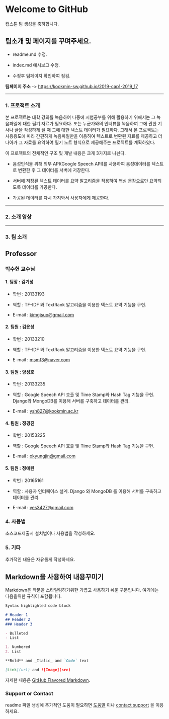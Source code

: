 # Welcome to GitHub

캡스톤 팀 생성을 축하합니다.

## 팀소개 및 페이지를 꾸며주세요.

- readme.md 수정.

- index.md 예시보고 수정.

- 수정후 팀페이지 확인하여 점검.

**팀페이지 주소** -> https://kookmin-sw.github.io/2019-cap1-2019_17


---------------------------------------

### 1. 프로잭트 소개


본 프로젝트는 대학 강의를 녹음하여 나중에 시험공부를 위해 활용하기 위해서는 그 녹음파일에 대한 필기 자료가 필요하다. 또는 누군가와의 인터뷰를 녹음하여 그에 관한 기사나 글을 작성하게 될 때 그에 대한 텍스트 데이터가 필요하다. 그래서 본 프로젝트는 사용용도에 따라 간편하게 녹음파일만을 이용하여 텍스트로 변환된 자료를 제공하고 더 나아가 그 자료를 요약하여 필기 노트 형식으로 제공해주는 프로젝트를 계획하였다.

이 프로젝트의 전체적인 구조 및 개발 내용은 크게 3가지로 나뉜다.

-  음성인식을 위해 외부 API(Google Speech API)를 사용하여 음성데이터를 텍스트로 변환한 후 그 데이터를 서버에 저장한다.

-  서버에 저장된 텍스트 데이터를 요약 알고리즘을 적용하여 핵심 문장으로만 요약되도록 데이터를 가공한다.

-  가공된 데이터를 다시 가져와서 사용자에게 제공한다.


---------------------------------------

### 2. 소개 영상


---------------------------------------

### 3. 팀 소개


## Professor

### **박수현 교수님**


#### 1. 팀장 : 김기성

- 학번 : 20133193

- 역할 : TF-IDF 와 TextRank 알고리즘을 이용한 텍스트 요약 기능을 구현.

- E-mail : kimgisuo@gmail.com


#### 2. 팀원 : 김윤성

- 학번 : 20133210

- 역할 : TF-IDF 와 TextRank 알고리즘을 이용한 텍스트 요약 기능을 구현.

- E-mail : msmf3@naver.com


#### 3. 팀원 : 양성호

- 학번 : 20133235

- 역할 : Google Speech API 호출 및 Time Stamp와 Hash Tag 기능을 구현. Django와 MongoDB를 이용해 서버를 구축하고 데이터를 관리.

- E-mail : ysh827@kookmin.ac.kr 


#### 4. 팀원 : 정경진

- 학번 : 20153225

- 역할 : Google Speech API 호출 및 Time Stamp와 Hash Tag 기능을 구현.

- E-mail : okyungjin@gmail.com


#### 5. 팀원 : 정예원

- 학번 : 20165161

- 역할 : 사용자 인터페이스 설계. Django 와 MongoDB 를 이용해 서버를 구축하고 데이터를 관리.

- E-mail : yes3427@gmail.com

### 4. 사용법

소스코드제출시 설치법이나 사용법을 작성하세요.

### 5. 기타

추가적인 내용은 자유롭게 작성하세요.


## Markdown을 사용하여 내용꾸미기

Markdown은 작문을 스타일링하기위한 가볍고 사용하기 쉬운 구문입니다. 여기에는 다음을위한 규칙이 포함됩니다.

```markdown
Syntax highlighted code block

# Header 1
## Header 2
### Header 3

- Bulleted
- List

1. Numbered
2. List

**Bold** and _Italic_ and `Code` text

[Link](url) and ![Image](src)
```

자세한 내용은 [GitHub Flavored Markdown](https://guides.github.com/features/mastering-markdown/).

### Support or Contact

readme 파일 생성에 추가적인 도움이 필요하면 [도움말](https://help.github.com/articles/about-readmes/) 이나 [contact support](https://github.com/contact) 을 이용하세요.
